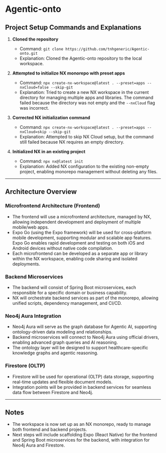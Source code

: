 # Agentic-onto

## Project Setup Commands and Explanations

1. **Cloned the repository**
   - Command: `git clone https://github.com/tnhgeneric/Agentic-onto.git`
   - Explanation: Cloned the Agentic-onto repository to the local workspace.

2. **Attempted to initialize NX monorepo with preset apps**
   - Command: `npx create-nx-workspace@latest . --preset=apps --nxCloud=false --skip-git`
   - Explanation: Tried to create a new NX workspace in the current directory for managing multiple apps and libraries. The command failed because the directory was not empty and the `--nxCloud` flag was incorrect.

3. **Corrected NX initialization command**
   - Command: `npx create-nx-workspace@latest . --preset=apps --nxCloud=skip --skip-git`
   - Explanation: Attempted to skip NX Cloud setup, but the command still failed because NX requires an empty directory.

4. **Initialized NX in an existing project**
   - Command: `npx nx@latest init`
   - Explanation: Added NX configuration to the existing non-empty project, enabling monorepo management without deleting any files.

---

## Architecture Overview

### Microfrontend Architecture (Frontend)
- The frontend will use a microfrontend architecture, managed by NX, allowing independent development and deployment of multiple mobile/web apps.
- Expo Go (using the Expo framework) will be used for cross-platform mobile development, supporting modular and scalable app features. Expo Go enables rapid development and testing on both iOS and Android devices without native code compilation.
- Each microfrontend can be developed as a separate app or library within the NX workspace, enabling code sharing and isolated deployments.

### Backend Microservices
- The backend will consist of Spring Boot microservices, each responsible for a specific domain or business capability.
- NX will orchestrate backend services as part of the monorepo, allowing unified scripts, dependency management, and CI/CD.

### Neo4j Aura Integration
- Neo4j Aura will serve as the graph database for Agentic AI, supporting ontology-driven data modeling and relationships.
- Backend microservices will connect to Neo4j Aura using official drivers, enabling advanced graph queries and AI reasoning.
- The ontology layer will be designed to support healthcare-specific knowledge graphs and agentic reasoning.

### Firestore (OLTP)
- Firestore will be used for operational (OLTP) data storage, supporting real-time updates and flexible document models.
- Integration points will be provided in backend services for seamless data flow between Firestore and Neo4j.

---

## Notes
- The workspace is now set up as an NX monorepo, ready to manage both frontend and backend projects.
- Next steps will include scaffolding Expo (React Native) for the frontend and Spring Boot microservices for the backend, with integration for Neo4j Aura and Firestore.